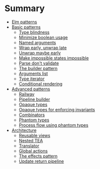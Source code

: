 # Summary

- [Elm patterns](./index.md)
- [Basic patterns]()
    - [Type blindness](./basic/type-blindness.md)
    - [Minimize boolean usage](./basic/minimize-boolean.md)
    - [Named arguments](./basic/named-arguments.md)
    - [Wrap early, unwrap late](./basic/wrap-early.md)
    - [Unwrap maybe early](./basic/unwrap-maybe-early.md)
    - [Make impossible states impossible](./basic/impossible-states.md)
    - [Parse don't validate](./basic/parse-dont-validate.md)
    - [The builder pattern](./basic/builder-pattern.md)
    - [Arguments list](./basic/arguments-list.md)
    - [Type iterator](./basic/type-iterator.md)
    - [Conditional rendering](./basic/conditional-rendering.md)
- [Advanced patterns]()
    - [Railway](./advanced/railway.md)
    - [Pipeline builder](./advanced/pipeline-builder.md)
    - [Opaque types](./advanced/opaque-types.md)
    - [Opaque types for enforcing invariants](./advanced/opaque-types-invariants.md)
    - [Combinators](./advanced/combinators.md)
    - [Phantom types](./advanced/phantom-types.md)
    - [Process flow using phantom types](./advanced/flow-phantom-types.md)
- [Architecture]()
    - [Reusable views](./architecture/reusable-views.md)
    - [Nested TEA](./architecture/nested-tea.md)
    - [Translator](./architecture/translator.md)
    - [Global actions](./architecture/global-actions.md)
    - [The effects pattern](./architecture/effects.md)
    - [Update return pipeline](./architecture/update-return-pipeline.md)
